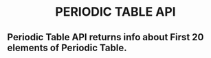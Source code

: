 <h1 align="center"> PERIODIC TABLE API </h1>
<h2> Periodic Table API returns info about First 20 elements of Periodic Table. </h2>